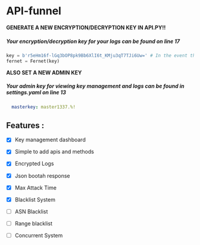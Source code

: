 # API-funnel
**GENERATE A NEW ENCRYPTION/DECRYPTION KEY IN API.PY!!**
##### Your encryption/decryption key for your logs can be found on line 17
```python
key = b'r5eHm16f-lGq3bOP8pk9Bb6XlI6t_KMju3qT7TJi6Uw=' # In the event that this key gets leaked, all your logs can be decrypted by anyone
fernet = Fernet(key)
```

**ALSO SET A NEW ADMIN KEY**
##### Your admin key for viewing key management and logs can be found in settings.yaml on line 13
```yaml
  masterkey: master1337.%!
```

## Features : 
- [x] Key management dashboard
- [x] Simple to add apis and methods
- [x] Encrypted Logs
- [x] Json bootah response
- [x] Max Attack Time
- [x] Blacklist System

- [ ] ASN Blacklist
- [ ] Range blacklist
- [ ] Concurrent System  
